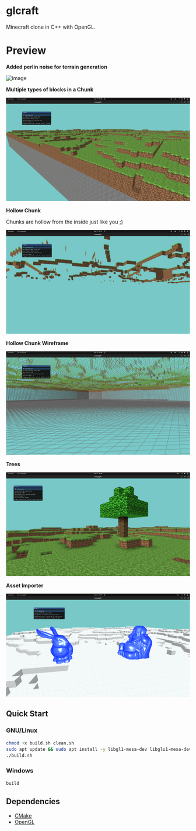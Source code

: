 # glcraft
Minecraft clone in C++ with OpenGL.

# Preview

**Added perlin noise for terrain generation**

![image](https://github.com/Talkative-Banana/Gl_Craft/blob/master/preview/Terrain_Generation.png)

**Multiple types of blocks in a Chunk**

![image](https://github.com/Talkative-Banana/Gl_Craft/blob/master/preview/Multiple_Blocks.png)


**Hollow Chunk**

Chunks are hollow from the inside just like you ;)

![image](https://github.com/Talkative-Banana/Gl_Craft/blob/master/preview/Hollow_Chunks2.png)

**Hollow Chunk Wireframe**

![image](https://github.com/Talkative-Banana/Gl_Craft/blob/master/preview/Hollow_Chunks.png)

**Trees**

![image](https://github.com/Talkative-Banana/Gl_Craft/blob/master/preview/Trees.png)

**Asset Importer**

![image](https://github.com/Talkative-Banana/Gl_Craft/blob/master/preview/asset.png)

## Quick Start

### GNU/Linux
``` bash
chmod +x build.sh clean.sh
sudo apt update && sudo apt install -y libgl1-mesa-dev libglu1-mesa-dev freeglut3-dev libx11-dev xorg-dev libglfw3-dev libglm-dev libglew-dev
./build.sh
```
### Windows
``` bash
build
```

## Dependencies
- [CMake](https://cmake.org/)
- [OpenGL](https://www.opengl.org/)
